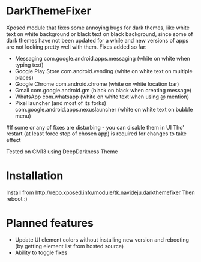# DarkThemeFixer
Xposed module that fixes some annoying bugs for dark themes, like white text on white background or black text on black background, since some of dark themes have not been updated for a while and new versions of apps are not looking pretty well with them.
Fixes added so far:

* Messaging com.google.android.apps.messaging (white on white when typing text)
* Google Play Store com.android.vending (white on white text on multiple places)
* Google Chrome com.android.chrome (white on white location bar)
* Gmail com.google.android.gm (black on black when creating message)
* WhatsApp com.whatsapp (white on white text when using @ mention)
* Pixel launcher (and most of its forks) com.google.android.apps.nexuslauncher (white on white text on bubble menu)

#If some or any of fixes are disturbing - you can disable them in UI
Tho' restart (at least force stop of chosen app) is required for changes to take effect

Tested on CM13 using DeepDarkness Theme

# Installation
Install from http://repo.xposed.info/module/tk.navideju.darkthemefixer
Then reboot :)

# Planned features
* Update UI element colors without installing new version and rebooting (by getting element list from hosted source)
* Ability to toggle fixes

